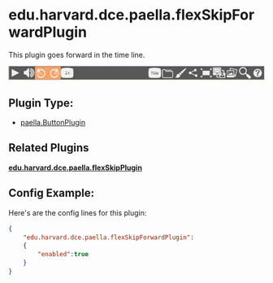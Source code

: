 # edu.harvard.dce.paella.flexSkipForwardPlugin

This plugin goes forward in the time line.

![](images/flexSkipPlugin.jpg)

## Plugin Type:

- [paella.ButtonPlugin](../developer/plugin_types.md)

## Related Plugins 

[**edu.harvard.dce.paella.flexSkipPlugin**](edu.harvard.dce.paella.flexSkipPlugin.md)


## Config Example:

Here's are the config lines for this plugin:

```json
{
	"edu.harvard.dce.paella.flexSkipForwardPlugin": 
	{
		"enabled":true
	}
}
```
